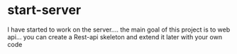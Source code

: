 start-server
============

I have started to work on the server.... the main goal of this project is to web api...
you can create a Rest-api skeleton  and extend it later  with your own code
